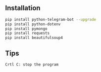 ## Installation
```bash
pip install python-telegram-bot --upgrade
pip install python-dotenv
pip install pymongo
pip install requests
pip install beautifulsoup4
```

## Tips
```bash
Crtl C: stop the program
```
